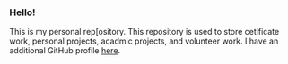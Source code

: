 ### Hello!

<!--
**ntoscano01/ntoscano01** is a ✨ _special_ ✨ repository because its `README.md` (this file) appears on your GitHub profile.

Here are some ideas to get you started:

- 🔭 I’m currently working on ...
- 🌱 I’m currently learning ...
- 👯 I’m looking to collaborate on ...
- 🤔 I’m looking for help with ...
- 💬 Ask me about ...
- 📫 How to reach me: ...
- 😄 Pronouns: ...
- ⚡ Fun fact: ...
-->

This is my personal rep[ository.  This repository is used to store cetificate work, personal projects, acadmic projects, and volunteer work.  I have an additional GitHub profile <a href=" https://github.com/nicktoscano">here</a>.
